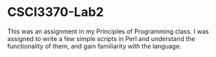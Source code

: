 # CSCI3370-Lab2
This was an assignment in my Principles of Programming class. I was assigned to write a few simple scripts in Perl and understand the functionality of them, and gain familiarity with the language.
